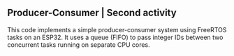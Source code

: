 ## Producer-Consumer | Second activity
This code implements a simple producer-consumer system using FreeRTOS tasks on an ESP32. It uses a queue (FIFO) to pass integer IDs between two concurrent tasks running on separate CPU cores.